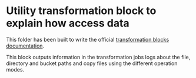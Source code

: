 # Utility transformation block to explain how access data

This folder has been built to write the official [transformation blocks documentation](https://docs.edgeimpulse.com/docs/edge-impulse-studio/organizations/custom-blocks/transformation-blocks).

This block outputs information in the transformation jobs logs about the file, directory and bucket paths and copy files using the different operation modes.